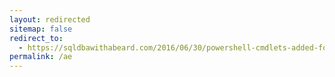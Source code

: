 ```yaml
---
layout: redirected
sitemap: false
redirect_to:
  - https://sqldbawithabeard.com/2016/06/30/powershell-cmdlets-added-for-sql2016-always-encrypted/
permalink: /ae
---
```

